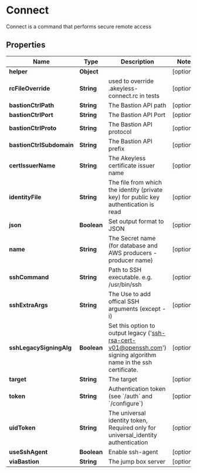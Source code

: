 

# Connect

Connect is a command that performs secure remote access

## Properties

Name | Type | Description | Notes
------------ | ------------- | ------------- | -------------
**helper** | **Object** |  |  [optional]
**rcFileOverride** | **String** | used to override .akeyless-connect.rc in tests |  [optional]
**bastionCtrlPath** | **String** | The Bastion API path |  [optional]
**bastionCtrlPort** | **String** | The Bastion API Port |  [optional]
**bastionCtrlProto** | **String** | The Bastion API protocol |  [optional]
**bastionCtrlSubdomain** | **String** | The Bastion API prefix |  [optional]
**certIssuerName** | **String** | The Akeyless certificate issuer name |  [optional]
**identityFile** | **String** | The file from which the identity (private key) for public key authentication is read |  [optional]
**json** | **Boolean** | Set output format to JSON |  [optional]
**name** | **String** | The Secret name (for database and AWS producers - producer name) |  [optional]
**sshCommand** | **String** | Path to SSH executable. e.g. /usr/bin/ssh |  [optional]
**sshExtraArgs** | **String** | The Use to add offical SSH arguments (except -i) |  [optional]
**sshLegacySigningAlg** | **Boolean** | Set this option to output legacy (&#39;ssh-rsa-cert-v01@openssh.com&#39;) signing algorithm name in the ssh certificate. |  [optional]
**target** | **String** | The target |  [optional]
**token** | **String** | Authentication token (see &#x60;/auth&#x60; and &#x60;/configure&#x60;) |  [optional]
**uidToken** | **String** | The universal identity token, Required only for universal_identity authentication |  [optional]
**useSshAgent** | **Boolean** | Enable ssh-agent |  [optional]
**viaBastion** | **String** | The jump box server |  [optional]



